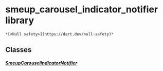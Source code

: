 


# smeup_carousel_indicator_notifier library






    *[<Null safety>](https://dart.dev/null-safety)*





## Classes

##### [SmeupCarouselIndicatorNotifier](../smeup_models_notifiers_smeup_carousel_indicator_notifier/SmeupCarouselIndicatorNotifier-class.md)



 
















